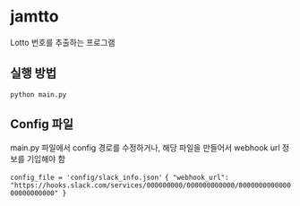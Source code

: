 # jamtto

Lotto 번호를 추출하는 프로그램

## 실행 방법
`python main.py`

## Config 파일
main.py 파일에서 config 경로를 수정하거나,
해당 파일을 만들어서 webhook url 정보를 기입해야 함

`config_file = 'config/slack_info.json'`
`{
    "webhook_url": "https://hooks.slack.com/services/000000000/000000000000/000000000000000000000000"
}`
